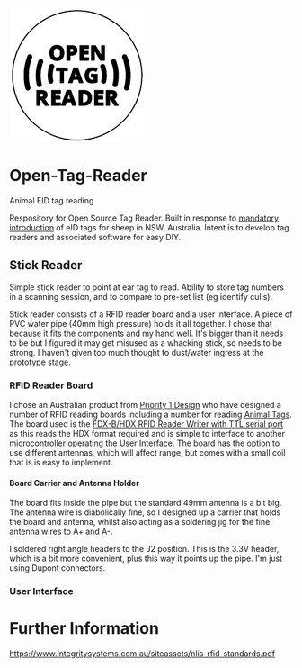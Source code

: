 ![alt text](image.png)   
# Open-Tag-Reader  

Animal EID tag reading

Respository for Open Source Tag Reader. Built in response to [mandatory introduction](https://www.dpi.nsw.gov.au/dpi/bfs/your-role-in-biosecurity/primary-producers/nlis/eID#:~:text=NSW%20is%20currently%20transitioning%20to,Livestock%20Identification%20System%20(NLIS).) of eID tags for sheep in NSW, Australia. Intent is to develop tag readers and associated software for easy DIY.

## Stick Reader
Simple stick reader to point at ear tag to read.  Ability to store tag numbers in a scanning session, and to compare to pre-set list (eg identify culls).

Stick reader consists of a RFID reader board and a user interface. A piece of PVC water pipe (40mm high pressure) holds it all together.  I chose that because it fits the components and my hand well.  It's bigger than it needs to be but I figured it may get misused as a whacking stick, so needs to be strong.  I haven't given too much thought to dust/water ingress at the prototype stage.

### RFID Reader Board
I chose an Australian product from  [Priority 1 Design](https://www.priority1design.com.au/) who have designed a number of RFID reading boards including a number for reading [Animal Tags](https://www.priority1design.com.au/rfid_reader_modules.html#animal_tag_reader_writer).  The board used is the [FDX-B/HDX RFID Reader Writer with TTL serial port](https://www.priority1design.com.au/shopfront/index.php?main_page=product_info&cPath=1&products_id=10) as this reads the HDX format required and is simple to interface to another microcontroller operating the User Interface.  The board has the option to use different antennas, which will affect range, but comes with a small coil that is is easy to implement.

#### Board Carrier and Antenna Holder
The board fits inside the pipe but the standard 49mm antenna is a bit big.  The antenna wire is diabolically fine, so I designed up a carrier that holds the board and antenna, whilst also acting as a soldering jig for the fine antenna wires to A+ and A-.

I soldered right angle headers to the J2 position.  This is the 3.3V header, which is a bit more convenient, plus this way it points up the pipe.  I'm just using Dupont connectors.

### User Interface





# Further Information
https://www.integritysystems.com.au/siteassets/nlis-rfid-standards.pdf
